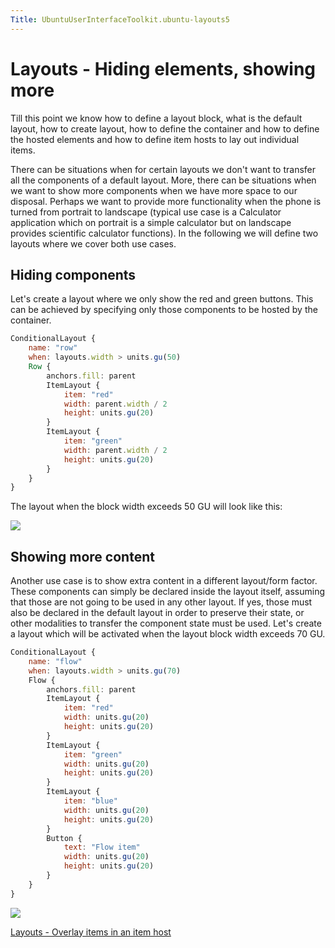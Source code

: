 ```yaml
---
Title: UbuntuUserInterfaceToolkit.ubuntu-layouts5
---
```

        
Layouts - Hiding elements, showing more
=======================================

<span class="subtitle"></span>
<span id="details"></span>
Till this point we know how to define a layout block, what is the default layout, how to create layout, how to define the container and how to define the hosted elements and how to define item hosts to lay out individual items.

There can be situations when for certain layouts we don't want to transfer all the components of a default layout. More, there can be situations when we want to show more components when we have more space to our disposal. Perhaps we want to provide more functionality when the phone is turned from portrait to landscape (typical use case is a Calculator application which on portrait is a simple calculator but on landscape provides scientific calculator functions). In the following we will define two layouts where we cover both use cases.

<span id="hiding-components"></span>
Hiding components
-----------------

Let's create a layout where we only show the red and green buttons. This can be achieved by specifying only those components to be hosted by the container.

``` qml
ConditionalLayout {
    name: "row"
    when: layouts.width > units.gu(50)
    Row {
        anchors.fill: parent
        ItemLayout {
            item: "red"
            width: parent.width / 2
            height: units.gu(20)
        }
        ItemLayout {
            item: "green"
            width: parent.width / 2
            height: units.gu(20)
        }
    }
}
```

The layout when the block width exceeds 50 GU will look like this:

![](https://developer.ubuntu.com/static/devportal_uploaded/f6758f33-ddc5-43c3-a172-55f9c4496769-api/apps/qml/sdk-15.04.5/ubuntu-layouts5/images/layout6.png)

<span id="showing-more-content"></span>
Showing more content
--------------------

Another use case is to show extra content in a different layout/form factor. These components can simply be declared inside the layout itself, assuming that those are not going to be used in any other layout. If yes, those must also be declared in the default layout in order to preserve their state, or other modalities to transfer the component state must be used. Let's create a layout which will be activated when the layout block width exceeds 70 GU.

``` qml
ConditionalLayout {
    name: "flow"
    when: layouts.width > units.gu(70)
    Flow {
        anchors.fill: parent
        ItemLayout {
            item: "red"
            width: units.gu(20)
            height: units.gu(20)
        }
        ItemLayout {
            item: "green"
            width: units.gu(20)
            height: units.gu(20)
        }
        ItemLayout {
            item: "blue"
            width: units.gu(20)
            height: units.gu(20)
        }
        Button {
            text: "Flow item"
            width: units.gu(20)
            height: units.gu(20)
        }
    }
}
```

![](https://developer.ubuntu.com/static/devportal_uploaded/63533016-8466-40ec-90b1-cc7cd28dfc55-api/apps/qml/sdk-15.04.5/ubuntu-layouts5/images/layout6-2.png)

<a href="UbuntuUserInterfaceToolkit.ubuntu-layouts6.md" class="nextPage">Layouts - Overlay items in an item host</a>

